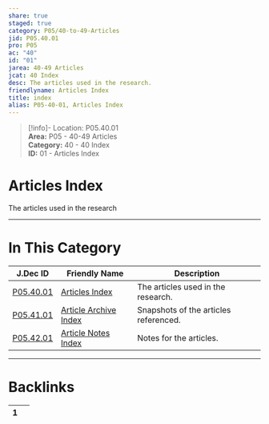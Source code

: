 ```yaml
---  
share: true  
staged: true  
category: P05/40-to-49-Articles  
jid: P05.40.01  
pro: P05  
ac: "40"  
id: "01"  
jarea: 40-49 Articles  
jcat: 40 Index  
desc: The articles used in the research.  
friendlyname: Articles Index  
title: index  
alias: P05-40-01, Articles Index  
---  
```

  
>[!info]- Location: P05.40.01  
>**Area:** P05 - 40-49 Articles  
>**Category:** 40 - 40 Index  
>**ID:** 01 - Articles Index  
  
# Articles Index  
  
The articles used in the research  
  
  
  
---  
# In This Category  
  
| J.Dec ID                                                                                | Friendly Name                                                                                       | Description                           |  
| --------------------------------------------------------------------------------------- | --------------------------------------------------------------------------------------------------- | ------------------------------------- |  
| [P05.40.01](index.md)                    | [Articles Index](index.md)                           | The articles used in the research.    |  
| [P05.41.01](./41-Article-Archive/index.md) | [Article Archive Index](./41-Article-Archive/index.md) | Snapshots of the articles referenced. |  
| [P05.42.01](./42-Article-Notes/index.md)   | [Article Notes Index](./42-Article-Notes/index.md)     | Notes for the articles.               |  
  
  
---  
# Backlinks  
<div><table class="dataview table-view-table"><thead class="table-view-thead"><tr class="table-view-tr-header"><th class="table-view-th"><span></span><span class="dataview small-text">1</span></th><th class="table-view-th"><span></span></th></tr></thead><tbody class="table-view-tbody"></tbody></table></div>